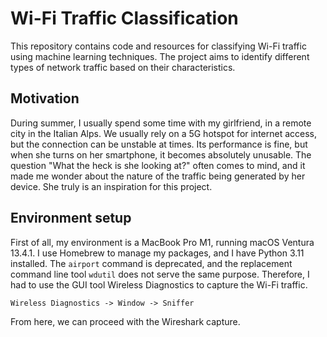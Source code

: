 # Wi-Fi Traffic Classification
This repository contains code and resources for classifying Wi-Fi traffic using machine learning techniques. The project aims to identify different types of network traffic based on their characteristics.

## Motivation
During summer, I usually spend some time with my girlfriend, in a remote city in the Italian Alps. We usually rely on a 5G hotspot for internet access, but the connection can be unstable at times. Its performance is fine, but when she turns on her smartphone, it becomes absolutely unusable. The question "What the heck is she looking at?" often comes to mind, and it made me wonder about the nature of the traffic being generated by her device. She truly is an inspiration for this project.

## Environment setup
First of all, my environment is a MacBook Pro M1, running macOS Ventura 13.4.1. I use Homebrew to manage my packages, and I have Python 3.11 installed. The `airport` command is deprecated, and the replacement command line tool `wdutil` does not serve the same purpose. Therefore, I had to use the GUI tool Wireless Diagnostics to capture the Wi-Fi traffic.
```
Wireless Diagnostics -> Window -> Sniffer
```
From here, we can proceed with the Wireshark capture.